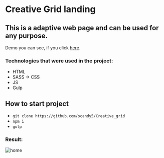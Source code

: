 # Creative Grid landing

## This is a adaptive web page and can be used for any purpose.

Demo you can see, if you click [here].

### Technologies that were used in the project:
+ HTML
+ SASS -> CSS
+ JS
+ Gulp

## How to start project
 - `git clone https://github.com/scandy5/Creative_grid`
 - `npm i`
 - `gulp` 
### Result:
![home](https://github.com/scandy5/Creative_grid/blob/master/app/img/Creative.png)

[here]: https://scandy5.github.io/Creative_grid/app/
